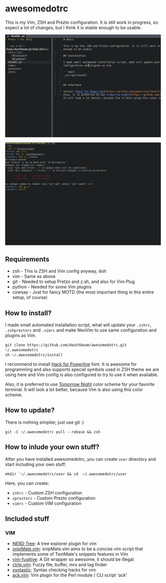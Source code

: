 # awesomedotrc

This is my Vim, ZSH and Prezto configuration. It is still work in progress, so expect a lot of changes, but I think it is stable enough to be usable.

![Vim](/screenshots/vim.png?raw=true "Vim")

![Terminal](/screenshots/terminal.png?raw=true "Terminal")

## Requirements

* zsh - This is ZSH and Vim config anyway, duh
* vim - Same as above
* git - Needed to setup Pretzo and z.sh, and also for Vim Plug
* python - Needed for some Vim plugins
* cowsay - Just for fancy MOTD (the most important thing in this entire setup, of course)

## How to install?

I made small automated installation script, what will update your `.zshrc`, `.zshpreztorc` and `.vimrc` and make NeoVim to use same configuration and plugins as Vim.

```shell
git clone https://github.com/deathbeam/awesomedotrc.git ~/.awesomedotrc
sh ~/.awesomedotrc/install
```

I recommend to install [Hack for Powerline](https://github.com/powerline/fonts/tree/master/Hack) font. It is awesome for programming and also supports special symbols used in ZSH theme we are using here and Vim config is also configured to try to use it when available.

Also, it is preferred to use [Tomorrow Night](https://github.com/chriskempson/tomorrow-theme) color scheme for your favorite terminal. It will look a lot better, because Vim is also using this color scheme.

## How to update?

There is nothing simplier, just use git :)

```shell
git -C ~/.awesomedotrc pull --rebase && zsh
```

## How to inlude your own stuff?

After you have installed awesomedotrc, you can create `user` directory and start including your own stuff:

```shell
mkdir `~/.awesomedotrc/user && cd  ~/.awesomedotrc/user
```

Here, you can create:
 * `zshrc` - Custom ZSH configuration
 * `zpreztorc` - Custom Prezto configuration
 * `vimrc` - Custom VIM configuration

## Included stuff

### VIM
 * [NERD Tree](https://github.com/scrooloose/nerdtree): A tree explorer plugin for vim
 * [snipMate.vim](https://github.com/garbas/vim-snipmate): snipMate.vim aims to be a concise vim script that implements some of TextMate's snippets features in Vim
 * [vim-fugitive](https://github.com/tpope/vim-fugitive): A Git wrapper so awesome, it should be illegal
 * [ctrlp.vim](https://github.com/ctrlpvim/ctrlp.vim): Fuzzy file, buffer, mru and tag finder
 * [syntastic](https://github.com/scrooloose/syntastic): Syntax checking hacks for vim
 * [ack.vim](https://github.com/mileszs/ack.vim): Vim plugin for the Perl module / CLI script 'ack'

